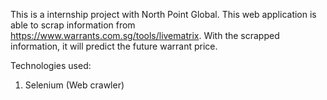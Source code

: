 This is a internship project with North Point Global.
This web application is able to scrap information from https://www.warrants.com.sg/tools/livematrix.
With the scrapped information, it will predict the future warrant price.

Technologies used:
1. Selenium (Web crawler)